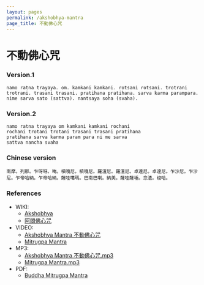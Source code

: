 ```yaml
---
layout: pages
permalink: /akshobhya-mantra
page_title: 不動佛心咒
---
```


# 不動佛心咒

### Version.1

```
namo ratna trayaya. om. kamkani kamkani. rotsani rotsani. trotrani trotrani. trasani trasani. pratihana pratihana. sarva karma parampara. nime sarva sato (sattva). nantsaya soha (svaha).
```

### Version.2
```
namo ratna trayaya om kamkani kamkani rochani
rochani trotani trotani trasani trasani pratihana
pratihana sarva karma param para ni me sarva
sattva nancha svaha
```

### Chinese version

```
南摩。列那。乍呀呀。唵。槓嘎尼。槓嘎尼。羅渣尼。羅渣尼。卓達尼。卓達尼。乍沙尼。乍沙尼。乍帝哈納。乍帝哈納。薩哇噶瑪。巴南巴喇。納美。薩哇薩埵。念渣。梭哈。
```

### References

- WIKI:
  - [Akshobhya](https://en.wikipedia.org/wiki/Akshobhya)
  - [阿閦佛心咒](https://zh.wikipedia.org/wiki/阿閦佛心咒)
- VIDEO:
  - [Akshobhya Mantra 不動佛心咒](https://www.youtube.com/watch?v=boYfq57H9G4)
  - [Mitrugpa Mantra](https://www.youtube.com/watch?v=HD-krq8Eqp4)
- MP3:
  - [Akshobhya Mantra 不動佛心咒.mp3](https://u.pcloud.link/publink/show?code=XZzdHRXZW8IIpiFA22kizorVA2tQYFAWb5M7)
  - [Mitrugpa Mantra.mp3](https://u.pcloud.link/publink/show?code=XZ9gHRXZQTRMMruNtNzQP9Se8Tvlhy9JU4Oy)
- PDF:
  - [Buddha Mitrugpa Mantra](https://fpmt.org/wp-content/uploads/education/pdfs/Buddha_Mitrugpa_Mantra.pdf)
